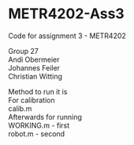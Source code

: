 # METR4202-Ass3
Code for assignment 3 - METR4202   

Group 27   
Andi Obermeier   
Johannes Feiler   
Christian Witting   
   
Method to run it is   
For calibration   
	calib.m   
Afterwards for running   
	WORKING.m - first   
	robot.m - second   
